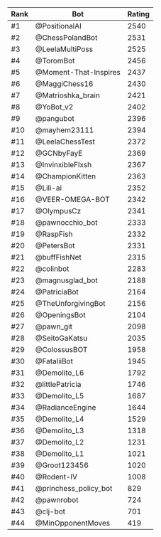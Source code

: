 Rank|Bot|Rating
---|---|---
#1|@PositionalAI|2540
#2|@ChessPolandBot|2531
#3|@LeelaMultiPoss|2525
#4|@ToromBot|2456
#5|@Moment-That-Inspires|2437
#6|@MaggiChess16|2430
#7|@Matrioshka_brain|2421
#8|@YoBot_v2|2402
#9|@pangubot|2396
#10|@mayhem23111|2394
#11|@LeelaChessTest|2372
#12|@GCNbyFayE|2369
#13|@InvinxibleFlxsh|2367
#14|@ChampionKitten|2363
#15|@Lili-ai|2352
#16|@VEER-OMEGA-BOT|2342
#17|@OlympusCz|2341
#18|@pawnocchio_bot|2333
#19|@RaspFish|2332
#20|@PetersBot|2331
#21|@buffFishNet|2315
#22|@colinbot|2283
#23|@magnusglad_bot|2188
#24|@PatriciaBot|2164
#25|@TheUnforgivingBot|2156
#26|@OpeningsBot|2104
#27|@pawn_git|2098
#28|@SeitoGaKatsu|2035
#29|@ColossusBOT|1958
#30|@FataliiBot|1945
#31|@Demolito_L6|1792
#32|@littlePatricia|1746
#33|@Demolito_L5|1687
#34|@RadianceEngine|1644
#35|@Demolito_L4|1529
#36|@Demolito_L3|1318
#37|@Demolito_L2|1231
#38|@Demolito_L1|1021
#39|@Groot123456|1020
#40|@Rodent-IV|1008
#41|@princhess_policy_bot|829
#42|@pawnrobot|724
#43|@clj-bot|701
#44|@MinOpponentMoves|419

